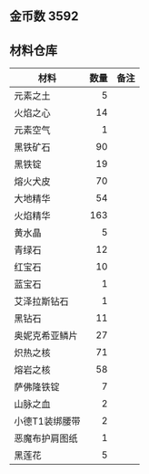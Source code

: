## 金币数 3592
## 材料仓库
| 材料        | 数量   |  备注  |
| --------   | -----:  | :----:  |
| 元素之土      | 5   |        |
| 火焰之心        |   14   |      |
| 元素空气        |    1   |    |
|黑铁矿石|90||
|黑铁锭|19||
|熔火犬皮|70||
|大地精华|54||
|火焰精华|163||
|黄水晶|5||
|青绿石|12||
|红宝石|10||
|蓝宝石|1||
|艾泽拉斯钻石|1||
|黑钻石|11||
|奥妮克希亚鳞片|27||
|炽热之核|71||
|熔岩之核|58||
|萨佛隆铁锭|7||
|山脉之血|2||
|小德T1装绑腰带|2||
|恶魔布护肩图纸|1||
|黑莲花|5||
